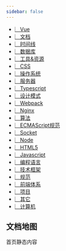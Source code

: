 ```yaml
---
sidebar: false
---
```


<div class="root-children block-main">

- [︳Vue](/vue/)
- [︳文档](/docs)
- [︳时间线](/timeline)
- [︳数据库](/database/)
- [︳工具&资源](/tools/)
- [︳CSS](/css/)
- [︳操作系统](/system/)
- [︳服务器](/server)
- [︳Typescript](/typescript)
- [︳设计模式](/designPattern)
- [︳Webpack](/webpack)
- [︳Nginx](/nginx)
- [︳算法](/algorithm)
- [︳ECMAScript规范](/ecma)
- [︳Socket](/socket)
- [︳Node](/node/)
- [︳HTML5](/html5)
- [︳Javascript](/javascript/)
- [︳编程语言](/programmingLanguage/)
- [︳技术框架](/framework/)
- [︳规范](/biaozhun/)
- [︳前端体系](/frontend/)
- [︳项目](/projects)
- [︳其它](/other)
- [︳计算机](/computer/)

</div>

## 文档地图
首页静态内容